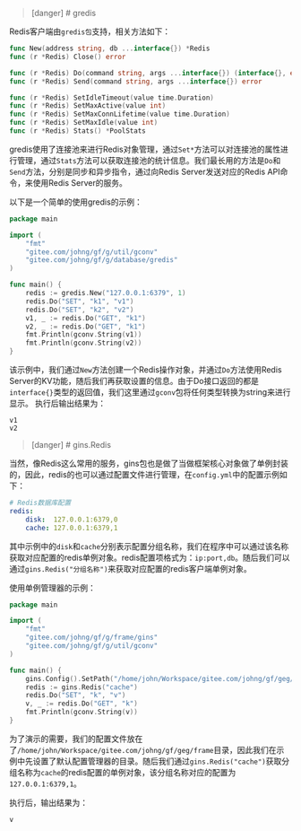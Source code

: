 >[danger] # gredis

Redis客户端由```gredis包```支持，相关方法如下：
```go
func New(address string, db ...interface{}) *Redis
func (r *Redis) Close() error

func (r *Redis) Do(command string, args ...interface{}) (interface{}, error)
func (r *Redis) Send(command string, args ...interface{}) error

func (r *Redis) SetIdleTimeout(value time.Duration)
func (r *Redis) SetMaxActive(value int)
func (r *Redis) SetMaxConnLifetime(value time.Duration)
func (r *Redis) SetMaxIdle(value int)
func (r *Redis) Stats() *PoolStats
```
gredis使用了连接池来进行Redis对象管理，通过```Set*```方法可以对连接池的属性进行管理，通过```Stats```方法可以获取连接池的统计信息。我们最长用的方法是```Do```和```Send```方法，分别是同步和异步指令，通过向Redis Server发送对应的Redis API命令，来使用Redis Server的服务。

以下是一个简单的使用gredis的示例：
```go
package main

import (
    "fmt"
    "gitee.com/johng/gf/g/util/gconv"
    "gitee.com/johng/gf/g/database/gredis"
)

func main() {
    redis := gredis.New("127.0.0.1:6379", 1)
    redis.Do("SET", "k1", "v1")
    redis.Do("SET", "k2", "v2")
    v1, _ := redis.Do("GET", "k1")
    v2, _ := redis.Do("GET", "k1")
    fmt.Println(gconv.String(v1))
    fmt.Println(gconv.String(v2))
}
```
该示例中，我们通过```New```方法创建一个Redis操作对象，并通过```Do```方法使用Redis Server的KV功能，随后我们再获取设置的信息。由于Do接口返回的都是```interface{}```类型的返回值，我们这里通过```gconv```包将任何类型转换为string来进行显示。
执行后输出结果为：
```
v1
v2
```

>[danger] # gins.Redis

当然，像Redis这么常用的服务，gins包也是做了当做框架核心对象做了单例封装的，因此，redis的也可以通过配置文件进行管理，在```config.yml```中的配置示例如下：
```yml
# Redis数据库配置
redis:
    disk:  127.0.0.1:6379,0
    cache: 127.0.0.1:6379,1
```
其中示例中的```disk```和```cache```分别表示配置分组名称，我们在程序中可以通过该名称获取对应配置的redis单例对象。redis配置项格式为：```ip:port,db```。随后我们可以通过```gins.Redis("分组名称")```来获取对应配置的redis客户端单例对象。

使用单例管理器的示例：
```go
package main

import (
    "fmt"
    "gitee.com/johng/gf/g/frame/gins"
    "gitee.com/johng/gf/g/util/gconv"
)

func main() {
    gins.Config().SetPath("/home/john/Workspace/gitee.com/johng/gf/geg/frame")
    redis := gins.Redis("cache")
    redis.Do("SET", "k", "v")
    v, _ := redis.Do("GET", "k")
    fmt.Println(gconv.String(v))
}
```
为了演示的需要，我们的配置文件放在了```/home/john/Workspace/gitee.com/johng/gf/geg/frame```目录，因此我们在示例中先设置了默认配置管理器的目录。随后我们通过```gins.Redis("cache")```获取分组名称为```cache```的redis配置的单例对象，该分组名称对应的配置为```127.0.0.1:6379,1```。

执行后，输出结果为：
```html
v
```

